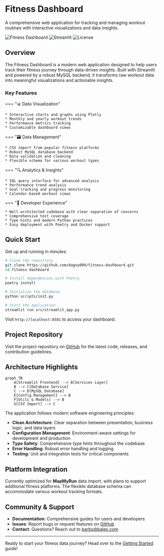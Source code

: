 # Fitness Dashboard

A comprehensive web application for tracking and managing workout routines with interactive visualizations and data insights.

![Fitness Dashboard](https://img.shields.io/badge/Python-3.10+-blue.svg) ![Streamlit](https://img.shields.io/badge/Streamlit-1.35+-red.svg) ![License](https://img.shields.io/badge/License-MIT-green.svg)

## Overview

The Fitness Dashboard is a modern web application designed to help users track their fitness journey through data-driven insights. Built with Streamlit and powered by a robust MySQL backend, it transforms raw workout data into meaningful visualizations and actionable insights.

### Key Features

=== "📊 Data Visualization"
    
    * Interactive charts and graphs using Plotly
    * Monthly and yearly workout trends
    * Performance metrics tracking
    * Customizable dashboard views

=== "🗃️ Data Management"
    
    * CSV import from popular fitness platforms
    * Robust MySQL database backend
    * Data validation and cleaning
    * Flexible schema for various workout types

=== "🔍 Analytics & Insights"
    
    * SQL query interface for advanced analysis
    * Performance trend analysis
    * Goal tracking and progress monitoring
    * Calendar-based workout views

=== "🚀 Developer Experience"
    
    * Well-architected codebase with clear separation of concerns
    * Comprehensive test coverage
    * Type hints and modern Python practices
    * Easy deployment with Poetry and Docker support

## Quick Start

Get up and running in minutes:

```bash
# Clone the repository
git clone https://github.com/dagny099/fitness-dashboard.git
cd fitness-dashboard

# Install dependencies with Poetry
poetry install

# Initialize the database
python scripts/init.py

# Start the application
streamlit run src/streamlit_app.py
```

Visit `http://localhost:8501` to access your dashboard.

## Project Repository

Visit the project repository on [GitHub](https://github.com/dagny099/fitness-dashboard) for the latest code, releases, and contribution guidelines.

## Architecture Highlights

```mermaid
graph TB
    A[Streamlit Frontend] --> B[Services Layer]
    B --> C[Database Service]
    C --> D[MySQL Database]
    E[Config Management] --> B
    F[Utils & Models] --> B
    G[CSV Import] --> C
```

The application follows modern software engineering principles:

- **Clean Architecture**: Clear separation between presentation, business logic, and data layers
- **Configuration Management**: Environment-aware settings for development and production
- **Type Safety**: Comprehensive type hints throughout the codebase
- **Error Handling**: Robust error handling and logging
- **Testing**: Unit and integration tests for critical components

## Platform Integration

Currently optimized for **MapMyRun** data import, with plans to support additional fitness platforms. The flexible database schema can accommodate various workout tracking formats.

## Community & Support

- **Documentation**: Comprehensive guides for users and developers
- **Issues**: Report bugs or request features on [GitHub](https://github.com/dagny099/fitness-dashboard/issues)
- **Contact**: Questions? Reach out to [barbs@balex.com](mailto:barbs@balex.com)

---

Ready to start your fitness data journey? Head over to the [Getting Started](getting-started/installation.md) guide!